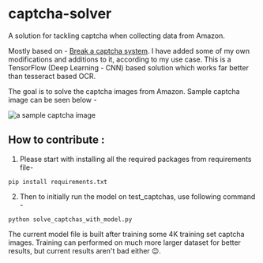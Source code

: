 # captcha-solver
A solution for tackling captcha when collecting data from Amazon.

Mostly based on - [Break a captcha system](https://medium.com/@ageitgey/how-to-break-a-captcha-system-in-15-minutes-with-machine-learning-dbebb035a710). I have added some of my own modifications and additions to it, according to my use case.
This is a TensorFlow (Deep Learning - CNN) based solution which works far better than tesseract based OCR.

The goal is to solve the captcha images from Amazon. Sample captcha image can be seen below -

![a sample captcha image](https://github.com/HRN-Projects/captcha-solver/blob/main/test_captchas/Captcha_iwhygarbwz.jpg)


## How to contribute : ##
1. Please start with installing all the required packages from requirements file-
  ```
  pip install requirements.txt
  ```

2. Then to initially run the model on test_captchas, use following command -
  ```
  python solve_captchas_with_model.py
  ```



The current model file is built after training some 4K training set captcha images.
Training can performed on much more larger dataset for better results, but current results aren't bad either :wink:.

